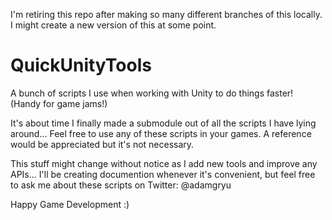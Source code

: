 I'm retiring this repo after making so many different branches of this locally.
I might create a new version of this at some point.

# QuickUnityTools

A bunch of scripts I use when working with Unity to do things faster! (Handy for game jams!)

It's about time I finally made a submodule out of all the scripts I have lying around...
Feel free to use any of these scripts in your games. A reference would be appreciated but it's not necessary.

This stuff might change without notice as I add new tools and improve any APIs...
I'll be creating documention whenever it's convenient, but feel free to ask me about these scripts on Twitter: @adamgryu

Happy Game Development :)
